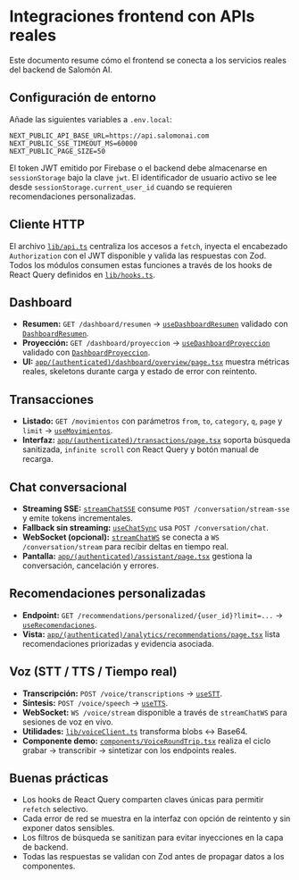# Integraciones frontend con APIs reales

Este documento resume cómo el frontend se conecta a los servicios reales del backend de Salomón AI.

## Configuración de entorno

Añade las siguientes variables a `.env.local`:

```
NEXT_PUBLIC_API_BASE_URL=https://api.salomonai.com
NEXT_PUBLIC_SSE_TIMEOUT_MS=60000
NEXT_PUBLIC_PAGE_SIZE=50
```

El token JWT emitido por Firebase o el backend debe almacenarse en `sessionStorage` bajo la clave `jwt`. El identificador de usuario activo se lee desde `sessionStorage.current_user_id` cuando se requieren recomendaciones personalizadas.

## Cliente HTTP

El archivo [`lib/api.ts`](../lib/api.ts) centraliza los accesos a `fetch`, inyecta el encabezado `Authorization` con el JWT disponible y valida las respuestas con Zod. Todos los módulos consumen estas funciones a través de los hooks de React Query definidos en [`lib/hooks.ts`](../lib/hooks.ts).

## Dashboard

- **Resumen:** `GET /dashboard/resumen` → [`useDashboardResumen`](../lib/hooks.ts) validado con [`DashboardResumen`](../lib/schemas.ts).
- **Proyección:** `GET /dashboard/proyeccion` → [`useDashboardProyeccion`](../lib/hooks.ts) validado con [`DashboardProyeccion`](../lib/schemas.ts).
- **UI:** [`app/(authenticated)/dashboard/overview/page.tsx`](../app/(authenticated)/dashboard/overview/page.tsx) muestra métricas reales, skeletons durante carga y estado de error con reintento.

## Transacciones

- **Listado:** `GET /movimientos` con parámetros `from`, `to`, `category`, `q`, `page` y `limit` → [`useMovimientos`](../lib/hooks.ts).
- **Interfaz:** [`app/(authenticated)/transactions/page.tsx`](../app/(authenticated)/transactions/page.tsx) soporta búsqueda sanitizada, `infinite scroll` con React Query y botón manual de recarga.

## Chat conversacional

- **Streaming SSE:** [`streamChatSSE`](../lib/chatStream.ts) consume `POST /conversation/stream-sse` y emite tokens incrementales.
- **Fallback sin streaming:** [`useChatSync`](../lib/hooks.ts) usa `POST /conversation/chat`.
- **WebSocket (opcional):** [`streamChatWS`](../lib/chatStream.ts) se conecta a `WS /conversation/stream` para recibir deltas en tiempo real.
- **Pantalla:** [`app/(authenticated)/assistant/page.tsx`](../app/(authenticated)/assistant/page.tsx) gestiona la conversación, cancelación y errores.

## Recomendaciones personalizadas

- **Endpoint:** `GET /recommendations/personalized/{user_id}?limit=...` → [`useRecomendaciones`](../lib/hooks.ts).
- **Vista:** [`app/(authenticated)/analytics/recommendations/page.tsx`](../app/(authenticated)/analytics/recommendations/page.tsx) lista recomendaciones priorizadas y evidencia asociada.

## Voz (STT / TTS / Tiempo real)

- **Transcripción:** `POST /voice/transcriptions` → [`useSTT`](../lib/hooks.ts).
- **Síntesis:** `POST /voice/speech` → [`useTTS`](../lib/hooks.ts).
- **WebSocket:** `WS /voice/stream` disponible a través de `streamChatWS` para sesiones de voz en vivo.
- **Utilidades:** [`lib/voiceClient.ts`](../lib/voiceClient.ts) transforma blobs ↔ Base64.
- **Componente demo:** [`components/VoiceRoundTrip.tsx`](../components/VoiceRoundTrip.tsx) realiza el ciclo grabar → transcribir → sintetizar con los endpoints reales.

## Buenas prácticas

- Los hooks de React Query comparten claves únicas para permitir `refetch` selectivo.
- Cada error de red se muestra en la interfaz con opción de reintento y sin exponer datos sensibles.
- Los filtros de búsqueda se sanitizan para evitar inyecciones en la capa de backend.
- Todas las respuestas se validan con Zod antes de propagar datos a los componentes.
